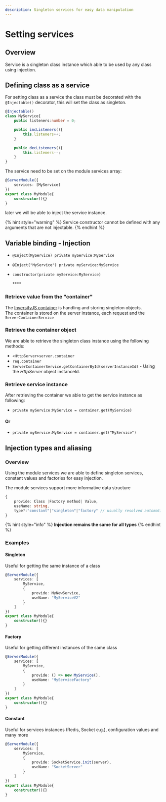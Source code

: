 ```yaml
---
description: Singleton services for easy data manipulation
---
```


# Setting services

## Overview

Service is a singleton class instance which able to be used by any class using injection.

## Defining class as a service

For setting class as a service the class must be decorated with the `@Injectable()` decorator, this will set the class as singleton.

```typescript
@Injectable()
class MyService{
    public listeners:number = 0;

    public incListeners(){
        this.listeners++;
    }

    public decListeners(){
        this.listeners--;
    }
}
```

The service need to be set on the module services array:

```typescript
@ServerModule({
    services: [MyService]
})
export class MyModule{
    constructor(){}
}
```

later we will be able to inject the service instance.

{% hint style="warning" %}
Service constructor cannot be defined with any arguments that are not injectable.
{% endhint %}



## **Variable binding - Injection**

* `@Inject(MyService) private myService:MyService`
* `@Inject("MyService") private myService:MyService`
* `constructor(private myService:MyService)`

  \*\*\*\*

### **Retrieve value from the "container"**

The [InversifyJS container](https://github.com/inversify/InversifyJS/blob/master/wiki/container_api.md) is handling and storing singleton objects.  
The container is stored on the server instance, each request and the `ServerContainerService`

### Retrieve the container object

We are able to retrieve the singleton class instance using the following methods:

* `<HttpServer>server.container`
* `req.container`
* `ServerContainerService.getContainerById(serverInstanceId)` - Using the _HttpServer_ object instanceId.

### Retrieve service instance

After retrieving the container we able to get the service instance as following:

* `private myService:MyService = container.get(MyService)`

#### Or

* `private myService:MyService = container.get("MyService")`

### 

## Injection types and aliasing

### Overview

Using the module services we are able to define singleton services, constant values and factories for easy injection.

The module services support more informative data structure

```typescript
{
    provide: Class |Factory method| Value,
    useName: string,
    type?:"constant"|"singleton"|"factory" // usually resolved automatically
}
```

{% hint style="info" %}
**Injection remains the same for all types**
{% endhint %}

### Examples

#### Singleton

Useful for getting the same instance of a class

```typescript
@ServerModule({
    services: [
        MyService,
        {
            provide: MyNewService,
            useName: "MyServiceV2"
        }
    ]
})
export class MyModule{
    constructor(){}
}
```

#### Factory

Useful for getting different instances of the same class

```typescript
@ServerModule({
    services: [
        MyService,
        {
            provide: () => new MyService(),
            useName: "MyServiceFactory"
        }
    ]
})
export class MyModule{
    constructor(){}
}
```

#### Constant

Useful for services instances \(Redis, Socket e.g.\), configuration values and many more

```typescript
@ServerModule({
    services: [
        MyService,
        {
            provide: SocketService.init(server),
            useName: "SocketServer"
        }
    ]
})
export class MyModule{
    constructor(){}
}
```


